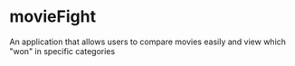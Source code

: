 # movieFight
 An application that allows users to compare movies easily and view which "won" in specific categories
